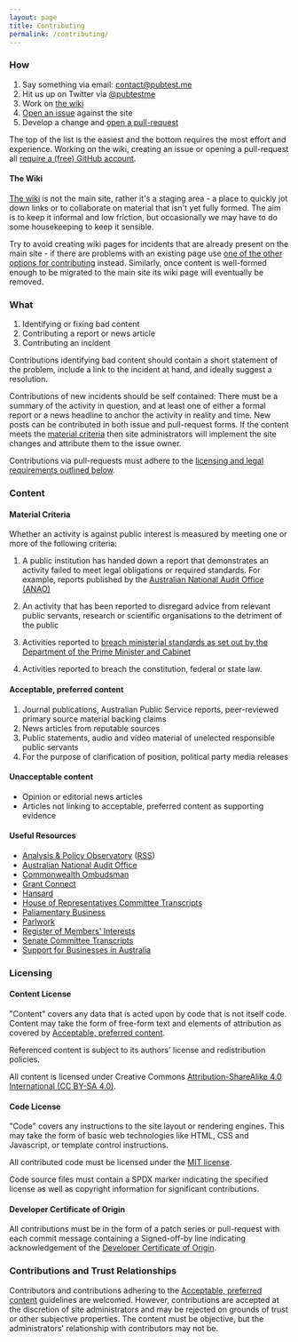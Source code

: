 ```yaml
---
layout: page
title: Contributing
permalink: /contributing/
---
```

### How

1. Say something via email: [contact@pubtest.me](mailto:contact@pubtest.me)
2. Hit us up on Twitter via [@pubtestme][pubtestme-twitter]
3. Work on [the wiki][pubtestme-wiki]
4. [Open an issue][pubtestme-new-issue] against the site
5. Develop a change and [open a pull-request][pubtestme-new-pull-req]

The top of the list is the easiest and the bottom requires the most effort and
experience. Working on the wiki, creating an issue or opening a pull-request
all [require a (free) GitHub account][github-join].

[github-join]: https://github.com/join
[pubtestme-new-issue]: https://github.com/pubtestme/pubtestme.github.io/issues/new
[pubtestme-new-pull-req]: https://github.com/pubtestme/pubtestme.github.io/compare
[pubtestme-twitter]: https://twitter.com/pubtestme
[pubtestme-wiki]: https://github.com/pubtestme/pubtestme.github.io/wiki

#### The Wiki

[The wiki][pubtestme-wiki] is not the main site, rather it's a staging area - a
place to quickly jot down links or to collaborate on material that isn't yet
fully formed. The aim is to keep it informal and low friction, but occasionally
we may have to do some housekeeping to keep it sensible.

Try to avoid creating wiki pages for incidents that are already present on the
main site - if there are problems with an existing page use [one of the other
options for contributing](#how) instead. Similarly, once content is well-formed
enough to be migrated to the main site its wiki page will eventually be
removed.

### What

1. Identifying or fixing bad content
2. Contributing a report or news article
3. Contributing an incident

Contributions identifying bad content should contain a short statement of the
problem, include a link to the incident at hand, and ideally suggest a
resolution.

Contributions of new incidents should be self contained: There must be a summary of
the activity in question, and at least one of either a formal report or a news
headline to anchor the activity in reality and time. New posts can be
contributed in both issue and pull-request forms. If the content meets the
[material criteria](#material-criteria) then site administrators will implement
the site changes and attribute them to the issue owner.

Contributions via pull-requests must adhere to the [licensing and legal
requirements outlined below](#licensing).

[pubtestme-repo]: https://github.com/pubtestme/pubtestme.github.io/

### Content
#### Material Criteria

Whether an activity is against public interest is measured by meeting one or
more of the following criteria:

1. A public institution has handed down a report that demonstrates an
activity failed to meet legal obligations or required standards. For example,
reports published by the [Australian National Audit Office (ANAO)][anao]

2. An activity that has been reported to disregard advice from relevant public
servants, research or scientific organisations to the detriment of the public

3. Activities reported to [breach ministerial standards as set out by the Department of
the Prime Minister and Cabinet][pmc-ministerial-standards]

4. Activities reported to breach the constitution, federal or state law.

[anao]: https://www.anao.gov.au/
[pmc-ministerial-standards]: https://www.pmc.gov.au/resource-centre/government/statement-ministerial-standards

#### Acceptable, preferred content

1. Journal publications, Australian Public Service reports, peer-reviewed
primary source material backing claims
2. News articles from reputable sources
3. Public statements, audio and video material of unelected responsible public servants
4. For the purpose of clarification of position, political party media releases

#### Unacceptable content

* Opinion or editorial news articles
* Articles not linking to acceptable, preferred content as supporting evidence

#### Useful Resources

* [Analysis & Policy Observatory][apo] ([RSS][apo-rss])
* [Australian National Audit Office][anao]
* [Commonwealth Ombudsman][commonwealth-ombudsman]
* [Grant Connect][grant-connect]
* [Hansard][hansard]
* [House of Representatives Committee Transcripts][hor-committee-transcripts]
* [Paliamentary Business][parliamentary-business]
* [Parlwork][parlwork]
* [Register of Members' Interests][members-interests]
* [Senate Committee Transcripts][senate-committee-transcripts]
* [Support for Businesses in Australia][business-gov-au]

[apo]: https://apo.org.au/
[apo-rss]: https://apo.org.au/rss/all
[business-gov-au]: https://www.business.gov.au/
[commonwealth-ombudsman]: https://www.ombudsman.gov.au/
[grant-connect]: https://www.grants.gov.au/?event=public.home
[hansard]: https://www.aph.gov.au/Parliamentary_Business/Hansard
[hor-committee-transcripts]: http://parlinfo.aph.gov.au/parlInfo/search/summary/summary.w3p;adv=yes;orderBy=priority,doc_date-rev;query=Dataset%3AcomRep;resCount=Default
[members-interests]: https://www.aph.gov.au/Senators_and_Members/Members/Register
[parliamentary-business]: https://www.aph.gov.au/Parliamentary_Business
[parlwork]: https://parlwork.aph.gov.au/
[senate-committee-transcripts]: http://parlinfo.aph.gov.au/parlInfo/search/summary/summary.w3p;adv=yes;orderBy=customrank;page=0;query=Dataset%3AcomSen,estimate;resCount=Default


### Licensing
#### Content License

"Content" covers any data that is acted upon by code that is not itself code.
Content may take the form of free-form text and elements of attribution as
covered by [Acceptable, preferred
content](#acceptable-preferred-content).

Referenced content is subject to its authors' license and redistribution
policies.

All content is licensed under Creative Commons [Attribution-ShareAlike 4.0
International (CC BY-SA 4.0)](/LICENSE.CC-BY-SA-4.0.txt).

#### Code License

"Code" covers any instructions to the site layout or rendering engines. This
may take the form of basic web technologies like HTML, CSS and Javascript, or
template control instructions.

All contributed code must be licensed under the [MIT
license](/LICENSE.MIT.txt).

Code source files must contain a SPDX marker indicating the specified license
as well as copyright information for significant contributions.

#### Developer Certificate of Origin

All contributions must be in the form of a patch series or pull-request with
each commit message containing a Signed-off-by line indicating acknowledgement
of the [Developer Certificate of Origin](https://developercertificate.org/).

### Contributions and Trust Relationships

Contributors and contributions adhering to the [Acceptable, preferred
content](#markdown-acceptable-preferred-content) guidelines are welcomed.
However, contributions are accepted at the discretion of site administrators
and may be rejected on grounds of trust or other subjective properties. The
content must be objective, but the administrators' relationship with
contributors may not be.
